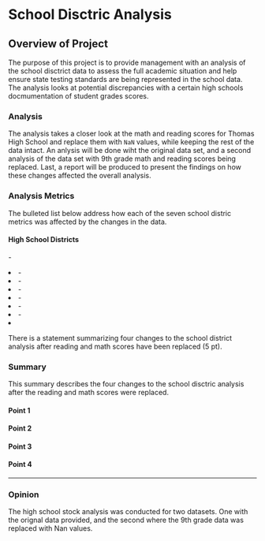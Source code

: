 # School Disctric Analysis

## Overview of Project
The purpose of this project is to provide management with an analysis of the school disctrict data to assess the full academic situation and help ensure state testing standards are being represented in the school data.  The analysis looks at potential discrepancies with a certain high schools docmumentation of student grades scores.  


### Analysis
The analysis takes a closer look at the math and reading scores for Thomas High School and replace them with `NaN` values, while keeping the rest of the data intact.  An anlysis will be done wiht the original data set, and a second analysis of the data set with 9th grade math and reading scores being replaced. Last, a report will be produced to present the findings on how these changes affected the overall analysis. 

### Analysis Metrics
The bulleted list below address how each of the seven school distric metrics was affected by the changes in the data.

#### High School Districts 
-<li>
-<li>
-<li>
-<li>
-<li>
-<li>
-<li>


There is a statement summarizing four changes to the school district analysis after reading and math scores have been replaced (5 pt).


### Summary
This summary describes the four changes to the school disctric analysis after the reading and math scores were replaced.

#### Point 1

#### Point 2

#### Point 3

#### Point 4

   -----

### Opinion

The high school stock analysis was conducted for two datasets.  One with the orignal data provided, and the second where the 9th grade data was replaced with Nan values.  

